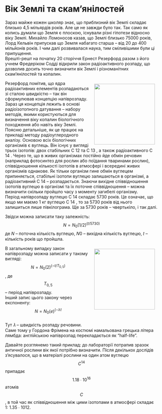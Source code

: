 # Вік Землі та скам’янілостей

Зараз майже кожен школяр знає, що приблизний вік Землі складає близько 4,5 мільярдів років. Але
це не завжди було так. Так само як колись думали що Земля є плоскою, існували різні гіпотези
відносно віку Землі. Михайло Ломоносов казав, що Землі близько 75000 років, Лорд Кельвін
припускав що Земля набагато старша – від 20 до 400 мільйонів років. І чим далі розвивалася наука,
тим сміливішими були ці припущення.     
Врешті-решт на початку 20 сторіччя Ернест Резерфорд разом з його учнем Фредеріком Содді
відкрили закон радіоактивного розпаду, що дозволив досить точно визначити вік Землі і
різноманітних скам’янілостей та копалин. 
<p><img src="Ernest_Rutherford_LOC.jpg" width="200" height="200" align="right" vspace="10" hspace="10">
  
  Резерфорд помітив, що ядра радіоактивних елементів розпадаються зі сталою швидкістю – так він
сформулював концепцію напіврозпаду.     
Зараз ця концепція лежить в основі радіоізотопного датування – набору методів, якими
користуються для визначення віку копалин біологічного походження або навіть віку Землі.
Поясню детальніше, як це працює на прикладі методу радіоуглеродного аналізу. Основою всіх
біологічних організмів є вуглець. Він існує у вигляді трьох ізотопів: двох стабільних С 12 та С 13 , а
також радіоактивного С 14 . Через те, що в живих організмах постійно йде обмін речовин
(наприклад фотосинтез для рослин або поїдання тваринами рослин), співвідношення кількості
ізотопів в атмосфері і всередині живих організмів однакове. Як тільки організм гине обмін
вуглецем припиняється, стабільні ізотопи вуглецю залишаються в організмі, а радіоактивний С 14 –
розпадається. Знаючи вихідне співвідношення ізотопів вуглецю в організмі та їх поточне
співвідношення – можна визначити скільки пройшло часу з моменту загибелі організму.         
Період напіврозпаду вуглецю С 14 складає 5730 років. Це означає, що якщо ми маємо 1 кг вуглецю
С 14 , то за 5730 років від нього залишиться лише півкілограма. Ще за 5730 років – чвертькіло, і так
далі.       

Звідси можна записати таку залежність:
$$N=N_0(1/2)^{(t/5730)}$$
де 𝑁 – поточна кількість вуглецю, 𝑁0 – вихідна кількість вуглецю, 𝑡 – кількість років що пройшла.
<p><img src="91.jpg" width="200" height="200" align="right" vspace="10" hspace="10">


В загальному випадку закон напіврозпаду можна записати у такому вигляді:
$$N=N_0(2)^{(-t/T_{0,5})}$$, де $$T_{0,5}$$ – період напіврозпаду.  
Інший запис цього закону через експоненту:
$$N=N_0(e)^{(-λt}$$     
Тут 𝜆 – швидкість розпаду речовини.        
Саме тому у Гордона Фрімена на костюмі намальована грецька літера лямбда: англійською
напіврозпад перекладається як “half-life”.
        
Давайте розглянемо такий приклад: до лабораторії потрапив зразок античної рослини вік якої
потрібно визначити. Після декількох дослідів з’ясувалося, що в матеріалі рослини на один атом
вуглецю $${C}^14$$ припадає $$1.18 ∙ 10^16$$атомів $$C$$ , в той час як співвідношення між цими ізотопами в
атмосфері складає 1: 1.35 ∙ 1012.
